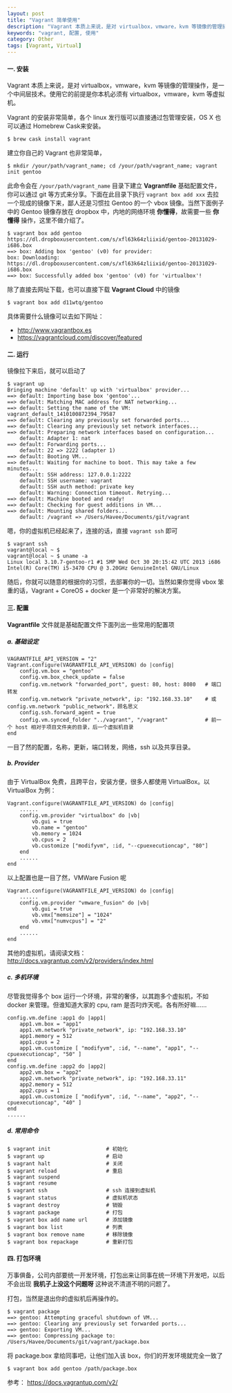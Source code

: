 ```yaml
---
layout: post
title: "Vagrant 简单使用"
description: "Vagrant 本质上来说，是对 virtualbox，vmware，kvm 等镜像的管理操作，是一个中间层技术。使用它的前提是你本机必须有 virtualbox，vmware，kvm 等虚拟机。"
keywords: "vagrant, 配置, 使用"
category: Other
tags: [Vagrant, Virtual]
---
```


#### 一. 安装

Vagrant 本质上来说，是对 virtualbox，vmware，kvm 等镜像的管理操作，是一个中间层技术。使用它的前提是你本机必须有 virtualbox，vmware，kvm 等虚拟机。

Vagrant 的安装非常简单，各个 linux 发行版可以直接通过包管理安装，OS X 也可以通过 Homebrew Cask来安装。

    $ brew cask install vagrant

<!-- more -->
建立你自己的 Vagrant 也非常简单，

    $ mkdir /your/path/vagrant_name; cd /your/path/vagrant_name; vagrant init gentoo

此命令会在 `/your/path/vagrant_name` 目录下建立 **Vagrantfile** 基础配置文件，你可以通过 git 等方式来分享。下面在此目录下执行 `vagrant box add xxx` 去拉一个现成的镜像下来，鄙人还是习惯拉 Gentoo 的一个 vbox 镜像。当然下面例子中的 Gentoo 镜像存放在 dropbox 中，内地的网络环境 **你懂得**，故需要一些 **你懂得** 操作，这里不做介绍了。

    $ vagrant box add gentoo https://dl.dropboxusercontent.com/s/xfl63k64zliixid/gentoo-20131029-i686.box
    ==> box: Adding box 'gentoo' (v0) for provider:
    box: Downloading: https://dl.dropboxusercontent.com/s/xfl63k64zliixid/gentoo-20131029-i686.box
    ==> box: Successfully added box 'gentoo' (v0) for 'virtualbox'!

除了直接去网址下载，也可以直接下载 **Vagrant Cloud** 中的镜像

    $ vagrant box add d11wtq/gentoo

具体需要什么镜像可以去如下网址：

- <http://www.vagrantbox.es>
- <https://vagrantcloud.com/discover/featured>

#### 二. 运行

镜像拉下来后，就可以启动了

    $ vagrant up
    Bringing machine 'default' up with 'virtualbox' provider...
    ==> default: Importing base box 'gentoo'...
    ==> default: Matching MAC address for NAT networking...
    ==> default: Setting the name of the VM: vagrant_default_1410100872394_79587
    ==> default: Clearing any previously set forwarded ports...
    ==> default: Clearing any previously set network interfaces...
    ==> default: Preparing network interfaces based on configuration...
        default: Adapter 1: nat
    ==> default: Forwarding ports...
        default: 22 => 2222 (adapter 1)
    ==> default: Booting VM...
    ==> default: Waiting for machine to boot. This may take a few minutes...
        default: SSH address: 127.0.0.1:2222
        default: SSH username: vagrant
        default: SSH auth method: private key
        default: Warning: Connection timeout. Retrying...
    ==> default: Machine booted and ready!
    ==> default: Checking for guest additions in VM...
    ==> default: Mounting shared folders...
        default: /vagrant => /Users/Havee/Documents/git/vagrant

嗯，你的虚拟机已经起来了，连接的话，直接 `vagrant ssh` 即可

    $ vagrant ssh
    vagrant@local ~ $
    vagrant@local ~ $ uname -a
    Linux local 3.10.7-gentoo-r1 #1 SMP Wed Oct 30 20:15:42 UTC 2013 i686 Intel(R) Core(TM) i5-3470 CPU @ 3.20GHz GenuineIntel GNU/Linux

随后，你就可以随意的根据你的习惯，去部署你的一切。当然如果你觉得 vbox 笨重的话，Vagrant + CoreOS + docker 是一个非常好的解决方案。

#### 三. 配置

**Vagrantfile** 文件就是基础配置文件下面列出一些常用的配置项

##### a. 基础设定

    VAGRANTFILE_API_VERSION = "2"
    Vagrant.configure(VAGRANTFILE_API_VERSION) do |config|
        config.vm.box = "gentoo"
        config.vm.box_check_update = false
        config.vm.network "forwarded_port", guest: 80, host: 8080   # 端口转发
        config.vm.network "private_network", ip: "192.168.33.10"    # 或 config.vm.network "public_network"，顾名思义
        config.ssh.forward_agent = true
        config.vm.synced_folder "../vagrant", "/vagrant"            # 前一个 host 相对于项目文件夹的目录，后一个虚拟机目录
    end

一目了然的配置，名称，更新，端口转发，网络，ssh 以及共享目录。

##### b. Provider

由于 VirtualBox 免费，且跨平台，安装方便，很多人都使用 VirtualBox。以 VirtualBox 为例：

    Vagrant.configure(VAGRANTFILE_API_VERSION) do |config|
        ......
        config.vm.provider "virtualbox" do |vb|
            vb.gui = true
            vb.name = "gentoo"
            vb.memory = 1024
            vb.cpus = 2
            vb.customize ["modifyvm", :id, "--cpuexecutioncap", "80"]
        end
        ......
    end

以上配置也是一目了然，VMWare Fusion 呢

    Vagrant.configure(VAGRANTFILE_API_VERSION) do |config|
        ......
        config.vm.provider "vmware_fusion" do |vb|
            vb.gui = true
            vb.vmx["memsize"] = "1024"
            vb.vmx["numvcpus"] = "2"
        end
        ......
    end

其他的虚拟机，请阅读文档： <http://docs.vagrantup.com/v2/providers/index.html>

##### c. 多机环境

尽管我觉得多个 box 运行一个环境，非常的奢侈，以其跑多个虚拟机，不如 docker 来管理。但谁知道大家的 cpu, ram 是否叼炸天呢。各有所好嘛......

    config.vm.define :app1 do |app1|
        app1.vm.box = "app1"
        app1.vm.network "private_network", ip: "192.168.33.10"
        app1.memory = 512
        app1.cpus = 2
        app1.vm.customize [ "modifyvm", :id, "--name", "app1", "--cpuexecutioncap", "50" ]
    end
    config.vm.define :app2 do |app2|
        app2.vm.box = "app2"
        app2.vm.network "private_network", ip: "192.168.33.11"
        app2.memory = 512
        app2.cpus = 1
        app1.vm.customize [ "modifyvm", :id, "--name", "app2", "--cpuexecutioncap", "40" ]
    end
    ......

##### d. 常用命令

    $ vagrant init                  # 初始化
    $ vagrant up                    # 启动
    $ vagrant halt                  # 关闭
    $ vagrant reload                # 重启
    $ vagrant suspend
    $ vagrant resume
    $ vagrant ssh                   # ssh 连接到虚拟机
    $ vagrant status                # 虚拟机状态
    $ vagrant destroy               # 销毁
    $ vagrant package               # 打包
    $ vagrant box add name url      # 添加镜像
    $ vagrant box list              # 列表
    $ vagrant box remove name       # 移除镜像
    $ vagrant box repackage         # 重新打包

#### 四. 打包环境

万事俱备，公司内部要统一开发环境，打包出来让同事在统一环境下开发吧，以后不会出现 **我机子上没这个问题呀** 这种说不清道不明的问题了。

打包，当然是退出你的虚拟机后再操作的。

    $ vagrant package
    ==> gentoo: Attempting graceful shutdown of VM...
    ==> gentoo: Clearing any previously set forwarded ports...
    ==> gentoo: Exporting VM...
    ==> gentoo: Compressing package to: /Users/Havee/Documents/git/vagrant/package.box

将 package.box 拿给同事吧，让他们加入该 box，你们的开发环境就完全一致了

    $ vagrant box add gentoo /path/package.box

参考： <https://docs.vagrantup.com/v2/>

